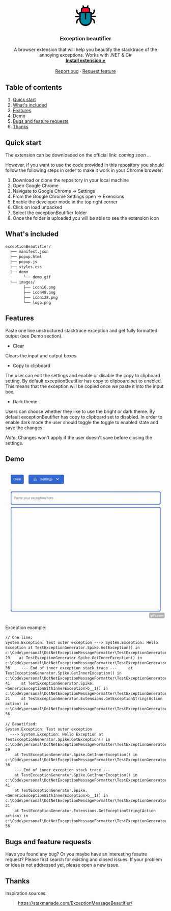 
<p align="center">
  
  <a>
    <img src="https://github.com/vgagaleski/exceptionBeautifier/blob/master/images/logo_2.png" alt="exceptionBeautifier logo" width="72" height="72">
  </a>
</p>
<h3 align="center"> Exception beautifier </h3>

<p align="center">
  A browser extension that will help you beautify the stacktrace of the annoying exceptions. Works with .NET & C#
  <br>
  <a href="extension_link_comming_soon"><strong>Install extension »</strong></a>
  <br>
  <br>
  <a href="coming_soon">Report bug</a>
  ·
  <a href="coming_soon">Request feature</a>
</p>

## Table of contents
1. [Quick start](#quickstart)
2. [What's included](#whatsincluded)
3. [Features](#features)
4. [Demo](#demo)
5. [Bugs and feature requests](#bugsandfeaturerequests)
6. [Thanks](#thanks)

## Quick start <a name="quickstart"></a>
The extension can be downloaded on the official link: _coming soon ..._

However, if you want to use the code provided in this repository you should follow the following steps in order to make it work in your Chrome browser:

1. Download or clone the repository in your local machine
2. Open Google Chrome 
3. Navigate to Google Chrome -> Settings
4. From the Google Chrome Settings open -> Exensions
5. Enable the developer mode in the top right corner
6. Click on load unpacked
7. Select the exceptionBeutifier folder
8. Once the folder is uploaded you will be able to see the extension icon

## What's included  <a name="whatsincluded"></a>

```
exceptionBeautifier/
  ├── manifest.json
  ├── popup.html
  ├── popup.js
  ├── styles.css
  ├── demo
        └── demo.gif
  └── images/
        ├── icon16.png
        ├── icon48.png
        ├── icon128.png
        └── logo.png
```

## Features <a name="features"></a>
Paste one line unstructured stacktrace exception and get fully formatted output (see Demo section).

- Clear

Clears the input and output boxes.

- Copy to clipboard

The user can edit the settings and enable or disable the copy to clipboard setting. By default exceptionBeutifier has copy to clipboard set to enabled. 
This means that the exception will be copied once we paste it into the input box.

- Dark theme

Users can choose whether they like to use the bright or dark theme. By default exceptionBeutifier has copy to clipboard set to disabled. 
In order to enable dark mode the user should toggle the toggle to enabled state and save the changes.

*Note:* Changes won't apply if the user doesn't save before closing the settings.

## Demo <a name="demo"></a>
![Demo](https://github.com/vgagaleski/exceptionBeautifier/blob/master/demo/demo.gif)

Exception example: 

```
// One line:
System.Exception: Test outer exception ---> System.Exception: Hello Exception at TestExceptionGenerator.Spike.GetException() in c:\Code\personal\DotNetExceptionMessageFormatter\TestExceptionGenerator\Spike.cs:line 29    at TestExceptionGenerator.Spike.GetInnerException() in c:\Code\personal\DotNetExceptionMessageFormatter\TestExceptionGenerator\Spike.cs:line 36     --- End of inner exception stack trace ---     at TestExceptionGenerator.Spike.GetInnerException() in c:\Code\personal\DotNetExceptionMessageFormatter\TestExceptionGenerator\Spike.cs:line 41     at TestExceptionGenerator.Spike.<GenericExceptionWithInnerException>b__1() in c:\Code\personal\DotNetExceptionMessageFormatter\TestExceptionGenerator\Spike.cs:line 21     at TestExceptionGenerator.Extensions.GetExceptionString(Action action) in c:\Code\personal\DotNetExceptionMessageFormatter\TestExceptionGenerator\Spike.cs:line 56

// Beautified:
System.Exception: Test outer exception
  ---> System.Exception: Hello Exception at TestExceptionGenerator.Spike.GetException() in c:\Code\personal\DotNetExceptionMessageFormatter\TestExceptionGenerator\Spike.cs:line 29
    at TestExceptionGenerator.Spike.GetInnerException() in c:\Code\personal\DotNetExceptionMessageFormatter\TestExceptionGenerator\Spike.cs:line 36
    --- End of inner exception stack trace ---
    at TestExceptionGenerator.Spike.GetInnerException() in c:\Code\personal\DotNetExceptionMessageFormatter\TestExceptionGenerator\Spike.cs:line 41
    at TestExceptionGenerator.Spike.<GenericExceptionWithInnerException>b__1() in c:\Code\personal\DotNetExceptionMessageFormatter\TestExceptionGenerator\Spike.cs:line 21
    at TestExceptionGenerator.Extensions.GetExceptionString(Action action) in c:\Code\personal\DotNetExceptionMessageFormatter\TestExceptionGenerator\Spike.cs:line 56
```

## Bugs and feature requests <a name="bugsandfeaturerequests"></a>
Have you found any bug? Or you maybe have an interesting feautre request? Please first search for existing and closed issues. If your problem or idea is not addressed yet, please open a new issue.

## Thanks <a name="thanks"></a>

Inspiration sources:
> https://staxmanade.com/ExceptionMessageBeautifier/
